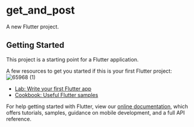 # get_and_post

A new Flutter project.

## Getting Started

This project is a starting point for a Flutter application.

A few resources to get you started if this is your first Flutter project:
![65968 (1)](https://user-images.githubusercontent.com/61588132/157243097-67356b03-681f-4c41-a96f-e6a238b90e70.png)

- [Lab: Write your first Flutter app](https://flutter.dev/docs/get-started/codelab)
- [Cookbook: Useful Flutter samples](https://flutter.dev/docs/cookbook)

For help getting started with Flutter, view our
[online documentation](https://flutter.dev/docs), which offers tutorials,
samples, guidance on mobile development, and a full API reference.
